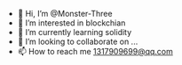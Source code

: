 - 👋 Hi, I’m @Monster-Three
- 👀 I’m interested in blockchian
- 🌱 I’m currently learning solidity
- 💞️ I’m looking to collaborate on ...
- 📫 How to reach me 1317909699@qq.com

<!---
Monster-Three/Monster-Three is a ✨ special ✨ repository because its `README.md` (this file) appears on your GitHub profile.
You can click the Preview link to take a look at your changes.
--->
